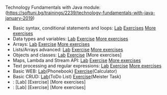 Technology Fundamentals with Java module: (https://softuni.bg/trainings/2239/technology-fundamentals-with-java-january-2019)
<br/>
  * Basic syntax, conditional statements and loops: <span> [Lab](https://github.com/KrasimirKolchev/Technology-Fundamentals/tree/master/Overview) <span/><span> [Exercises](https://github.com/KrasimirKolchev/Technology-Fundamentals/tree/master/OverviewExercise) <span/><span> [More exercises](https://github.com/KrasimirKolchev/Technology-Fundamentals/tree/master/OverviewMoreEx) <span/>
  * Data types and variables: <span> [Lab](https://github.com/KrasimirKolchev/Technology-Fundamentals/tree/master/DataTypesAndVariables) <span/><span> [Exercise](https://github.com/KrasimirKolchev/Technology-Fundamentals/tree/master/DataTypesAndVariablesEx) <span/><span> [More exercises](https://github.com/KrasimirKolchev/Technology-Fundamentals/tree/master/DatatypesAndVariablesMEx) <span/>
  * Arrays: <span> [Lab](https://github.com/KrasimirKolchev/Technology-Fundamentals/tree/master/Arrays) <span/><span> [Exercise](https://github.com/KrasimirKolchev/Technology-Fundamentals/tree/master/ArraysExercise) <span/><span> [More exercises](https://github.com/KrasimirKolchev/Technology-Fundamentals/tree/master/ArraysMoreEx) <span/>
  * Lists/Arrays advanced: <span> [Lab](https://github.com/KrasimirKolchev/Technology-Fundamentals/tree/master/Lists) <span/><span> [Exercise](https://github.com/KrasimirKolchev/Technology-Fundamentals/tree/master/ListsExercise) <span/><span> [More exercises](https://github.com/KrasimirKolchev/Technology-Fundamentals/tree/master/ListsMoreEx)<span/>
  * Objects and classes: <span> [Lab](https://github.com/KrasimirKolchev/Technology-Fundamentals/tree/master/ObjectAndClasses) <span/><span> [Exercise](https://github.com/KrasimirKolchev/Technology-Fundamentals/tree/master/ObjectAndClassesEx) <span/><span> [More exercises] <span/>
  * Maps, Lambda and Stream API: <span> [Lab](https://github.com/KrasimirKolchev/Technology-Fundamentals/tree/master/MapsLambdaStream) <span/><span> [Exercise](https://github.com/KrasimirKolchev/Technology-Fundamentals/tree/master/MapsLambdaStreamEx) <span/><span> [More exercises](https://github.com/KrasimirKolchev/Technology-Fundamentals/tree/master/MapsLambdaStreamMEx) <span/>
  * Text processing and regular expressions: <span> [Lab](https://github.com/KrasimirKolchev/Technology-Fundamentals/tree/master/TextProcessingAndRegex) <span/><span> [Exercise](https://github.com/KrasimirKolchev/Technology-Fundamentals/tree/master/TextProcessingAndRegexEX) <span/><span> [More exercises](https://github.com/KrasimirKolchev/Technology-Fundamentals/tree/master/TextProcessingAndRegexMoreEX) <span/>
  * Basic WEB: <span> [Lab](https://github.com/KrasimirKolchev/Technology-Fundamentals/tree/master/phonebook)(Phonebook) <span/><span> [Exercise](https://github.com/KrasimirKolchev/Technology-Fundamentals/tree/master/Calculator)(Calculator) <span/>
  * Basic CRUD: <span> [Lab](https://github.com/KrasimirKolchev/Technology-Fundamentals/tree/master/ToDoList)(ToDo List) <span/><span> [Exercise](https://github.com/KrasimirKolchev/Technology-Fundamentals/tree/master/Meistertask)(Meister Task) <span/>
  * : <span> [Lab] <span/><span> [Exercise] <span/><span> [More exercises] <span/>
  * : <span> [Lab] <span/><span> [Exercise] <span/><span> [More exercises] <span/>  
<br/>
